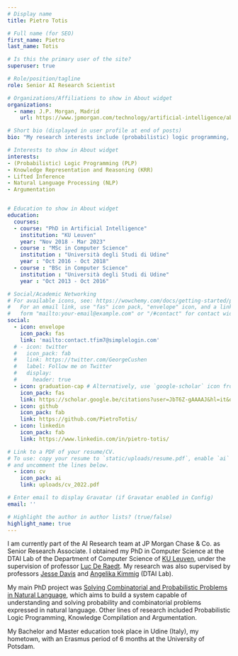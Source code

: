 ```yaml
---
# Display name
title: Pietro Totis

# Full name (for SEO)
first_name: Pietro
last_name: Totis

# Is this the primary user of the site?
superuser: true

# Role/position/tagline
role: Senior AI Research Scientist

# Organizations/Affiliations to show in About widget
organizations:
  - name: J.P. Morgan, Madrid 
    url: https://www.jpmorgan.com/technology/artificial-intelligence/about

# Short bio (displayed in user profile at end of posts)
bio: "My research interests include (probabilistic) logic programming, Knowledge Representation and Reasoning, NLP"

# Interests to show in About widget
interests:
- (Probabilistic) Logic Programming (PLP)
- Knowledge Representation and Reasoning (KRR)
- Lifted Inference
- Natural Language Processing (NLP)
- Argumentation


# Education to show in About widget
education:
  courses:
  - course: "PhD in Artificial Intelligence"
    institution: "KU Leuven"
    year: "Nov 2018 - Mar 2023"
  - course : "MSc in Computer Science"
    institution : "Università degli Studi di Udine"
    year : "Oct 2016 - Oct 2018"
  - course : "BSc in Computer Science"
    institution : "Università degli Studi di Udine"
    year : "Oct 2013 - Oct 2016"

# Social/Academic Networking
# For available icons, see: https://wowchemy.com/docs/getting-started/page-builder/#icons
#   For an email link, use "fas" icon pack, "envelope" icon, and a link in the
#   form "mailto:your-email@example.com" or "/#contact" for contact widget.
social:
  - icon: envelope
    icon_pack: fas
    link: 'mailto:contact.tfim7@simplelogin.com'
  # - icon: twitter
  #   icon_pack: fab
  #   link: https://twitter.com/GeorgeCushen
  #   label: Follow me on Twitter
  #   display:
  #     header: true
  - icon: graduation-cap # Alternatively, use `google-scholar` icon from `ai` icon pack
    icon_pack: fas
    link: https://scholar.google.be/citations?user=JbT6Z-gAAAAJ&hl=it&oi=ao
  - icon: github
    icon_pack: fab
    link: https://github.com/PietroTotis/
  - icon: linkedin
    icon_pack: fab
    link: https://www.linkedin.com/in/pietro-totis/

# Link to a PDF of your resume/CV.
# To use: copy your resume to `static/uploads/resume.pdf`, enable `ai` icons in `params.yaml`,
# and uncomment the lines below.
  - icon: cv
    icon_pack: ai
    link: uploads/cv_2022.pdf

# Enter email to display Gravatar (if Gravatar enabled in Config)
email: ''

# Highlight the author in author lists? (true/false)
highlight_name: true
---
```

I am currently part of the AI Research team at JP Morgan Chase & Co. as Senior Research Associate.
I obtained my PhD in Computer Science at the DTAI Lab of the Department of Computer Science of [KU Leuven](https://www.kuleuven.be/english/), under the supervision of professor [Luc De Raedt](https://people.cs.kuleuven.be/~luc.deraedt/). My research was also supervised by professors [Jesse Davis](https://people.cs.kuleuven.be/~jesse.davis/) and [Angelika Kimmig](https://www.cardiff.ac.uk/people/view/634329-kimmig-angelika) (DTAI Lab).

My main PhD project was [Solving Combinatorial and Probabilistic Problems in Natural Language](https://www.kuleuven.be/onderzoek/portaal/#/projecten/3E180082?lang=en&hl=en), which aims to build a system capable of understanding and solving probability and combinatorial problems expressed in natural language.
Other lines of research included Probabilistic Logic Programming, Knowledge Compilation and Argumentation.

My Bachelor and Master education took place in Udine (Italy), my hometown, with an Erasmus period of 6 months at the University of Potsdam.

